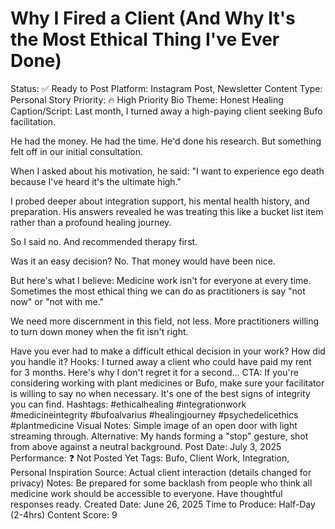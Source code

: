 # Why I Fired a Client (And Why It's the Most Ethical Thing I've Ever Done)

Status: ✅ Ready to Post
Platform: Instagram Post, Newsletter
Content Type: Personal Story
Priority: 🔥 High Priority
Bio Theme: Honest Healing
Caption/Script: Last month, I turned away a high-paying client seeking Bufo facilitation.

He had the money. He had the time. He'd done his research. But something felt off in our initial consultation.

When I asked about his motivation, he said: "I want to experience ego death because I've heard it's the ultimate high."

I probed deeper about integration support, his mental health history, and preparation. His answers revealed he was treating this like a bucket list item rather than a profound healing journey.

So I said no. And recommended therapy first.

Was it an easy decision? No. That money would have been nice.

But here's what I believe: Medicine work isn't for everyone at every time. Sometimes the most ethical thing we can do as practitioners is say "not now" or "not with me."

We need more discernment in this field, not less. More practitioners willing to turn down money when the fit isn't right.

Have you ever had to make a difficult ethical decision in your work? How did you handle it?
Hooks: I turned away a client who could have paid my rent for 3 months. Here's why I don't regret it for a second...
CTA: If you're considering working with plant medicines or Bufo, make sure your facilitator is willing to say no when necessary. It's one of the best signs of integrity you can find.
Hashtags: #ethicalhealing #integrationwork #medicineintegrity #bufoalvarius #healingjourney #psychedelicethics #plantmedicine
Visual Notes: Simple image of an open door with light streaming through. Alternative: My hands forming a "stop" gesture, shot from above against a neutral background.
Post Date: July 3, 2025
Performance: ❓ Not Posted Yet
Tags: Bufo, Client Work, Integration, Personal
Inspiration Source: Actual client interaction (details changed for privacy)
Notes: Be prepared for some backlash from people who think all medicine work should be accessible to everyone. Have thoughtful responses ready.
Created Date: June 26, 2025
Time to Produce: Half-Day (2-4hrs)
Content Score: 9